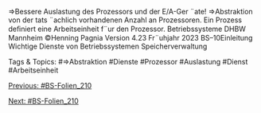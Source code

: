 ⇒Bessere Auslastung des Prozessors und der E/A-Ger ¨ate!
⇒Abstraktion von der tats ¨achlich vorhandenen Anzahl an Prozessoren.
Ein Prozess deﬁniert eine Arbeitseinheit f¨ur den Prozessor.
Betriebssysteme DHBW Mannheim ©Henning Pagnia Version 4.23 Fr¨uhjahr 2023 BS–10Einleitung Wichtige Dienste von Betriebssystemen
Speicherverwaltung

   Tags & Topics:
   #⇒Abstraktion
   #Dienste
   #Prozessor
   #Auslastung
   #Dienst
   #Arbeitseinheit

[Previous: #BS-Folien_210](BS-Folien_210.md)

[Next: #BS-Folien_210](BS-Folien_210.md)